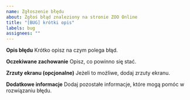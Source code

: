 ```yaml
---
name: Zgłoszenie błędu
about: Zgłoś błąd znaleziony na stronie ZOO Online
title: "[BUG] krótki opis"
labels: bug
assignees: ""
---
```

**Opis błędu**
Krótko opisz na czym polega błąd.

**Oczekiwane zachowanie**
Opisz, co powinno się stać.

**Zrzuty ekranu (opcjonalne)**
Jeżeli to możliwe, dodaj zrzuty ekranu.

**Dodatkowe informacje**
Dodaj pozostałe informacje, które mogą pomóc w rozwiązaniu błędu.
